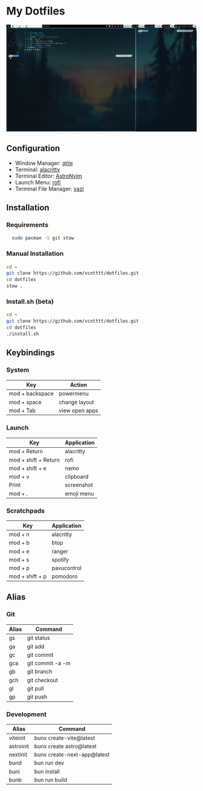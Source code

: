 # My Dotfiles

![App Screenshot](demo.png)

## Configuration

- Window Manager: [qtile](https://github.com/vcntttt/dotfiles/tree/main/.config/qtile)
- Terminal: [alacritty](https://github.com/vcntttt/dotfiles/tree/main/.config/alacritty)
- Terminal Editor: [AstroNvim](https://astronvim.com/)
- Launch Menu: [rofi](https://github.com/vcntttt/dotfiles/tree/main/.config/rofi)
- Terminal File Manager: [yazi](https://github.com/vcntttt/dotfiles/tree/main/.config/yazi)

## Installation

### Requirements

```bash
  sudo pacman -S git stow
```

### Manual Installation

```zsh
cd ~
git clone https://github.com/vcntttt/dotfiles.git
cd dotfiles
stow .
```

### Install.sh (beta)

```zsh
cd ~
git clone https://github.com/vcntttt/dotfiles.git
cd dotfiles
./install.sh
```

## Keybindings

### System

| Key | Action |
| ---- | ---- |
| mod + backspace | powermenu |
| mod + space | change layout |
| mod + Tab | view open apps |

### Launch

| Key | Application |
| ---- | ---- |
| mod + Return | alacritty|
| mod + shift + Return | rofi |
| mod + shift + e | nemo |
| mod + v |  clipboard |
| Print | screenshot |
| mod + . | emoji menu |

### Scratchpads

| Key | Application |
| ---- | ---- |
| mod + n | alacritty |
| mod + b | btop |
| mod + e | ranger |
| mod + s | spotify |
| mod + p | pavucontrol |
| mod + shift + p | pomodoro |

## Alias

### Git

| Alias | Command |
| ---- | ---- |
| gs | git status|
| ga | git add|
| gc | git commit|
| gca | git commit -a -m|
| gb | git branch|
| gch | git checkout|
| gl | git pull|
| gp | git push|

### Development

| Alias | Command |
| ---- | ---- |
| viteinit | bunx create-vite@latest|
| astroinit | bunx create astro@latest|
| nextinit | bunx create-next-app@latest|
| bund | bun run dev |
| buni | bun install |
| bunb | bun run build |

